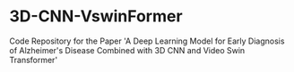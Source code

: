 # 3D-CNN-VswinFormer
Code Repository for the Paper 'A Deep Learning Model for Early Diagnosis of Alzheimer's Disease Combined with 3D CNN and Video Swin Transformer'
